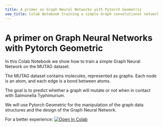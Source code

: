 ```yaml
---
title: A primer on Graph Neural Networks with Pytorch Geometric
seo_title: Colab Notebook training a simple Graph convolutional network for graph classification on Mutag dataset with pytorch geometric.
---
```

# A primer on Graph Neural Networks with Pytorch Geometric

In this Colab Notebook we show how to train a simple Graph Neural Network on the MUTAG dataset. 


The MUTAG dataset contains molecules, represented as graphs. Each node is an atom, and each edge is a bond between atoms.

The goal is to predict whether a graph will mutate or not when in contact with Salmonella Typhimurium. 

We will use Pytorch Geometric for the manipulation of the graph data structures and the design of the Graph Neural Network.

For a better experience: <a href="https://colab.research.google.com/github/alessiodevoto/notebooks/blob/main/A_Primer_on_Graph_Neural_Networks_(Liverpool).ipynb" target="_parent"><img src="https://colab.research.google.com/assets/colab-badge.svg" alt="Open In Colab"/></a>